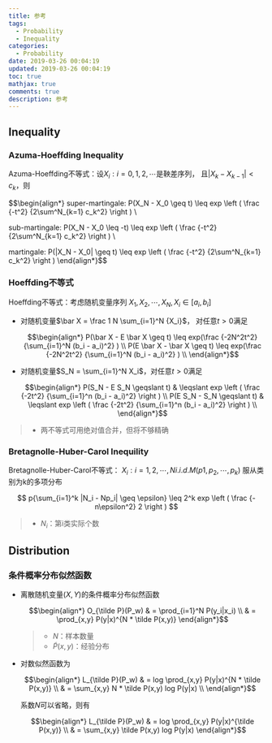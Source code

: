 ```yaml
---
title: 参考
tags:
  - Probability
  - Inequality
categories:
  - Probability
date: 2019-03-26 00:04:19
updated: 2019-03-26 00:04:19
toc: true
mathjax: true
comments: true
description: 参考
---
```


##	Inequality

###	Azuma-Hoeffding Inequality

Azuma-Hoeffding不等式：设${X_i:i=0,1,2,\cdots}$是鞅差序列，
且$|X_k - X_{k-1}| < c_k$，则

$$\begin{align*}
super-martingale:
P(X_N - X_0 \geq t) \leq exp \left ( \frac {-t^2}
	{2\sum^N_{k=1} c_k^2} \right ) \\

sub-martingale:
P(X_N - X_0 \leq -t) \leq exp \left ( \frac {-t^2}
	{2\sum^N_{k=1} c_k^2} \right ) \\

martingale:
P(|X_N - X_0| \geq t) \leq exp \left ( \frac {-t^2}
	{2\sum^N_{k=1} c_k^2} \right )
\end{align*}$$

###	Hoeffding不等式

Hoeffding不等式：考虑随机变量序列
$X_1, X_2, \cdots, X_N, X_i \in [a_i, b_i]$


-	对随机变量$\bar X = \frac 1 N \sum_{i=1}^N {X_i}$，
	对任意$t>0$满足

	$$\begin{align*}
	P(\bar X - E \bar X \geq t) \leq exp(\frac {-2N^2t^2}
		{\sum_{i=1}^N (b_i - a_i)^2} ) \\
	P(E \bar X - \bar X \geq t) \leq exp(\frac {-2N^2t^2}
		{\sum_{i=1}^N (b_i - a_i)^2} ) \\
	\end{align*}$$

-	对随机变量$S_N = \sum_{i=1}^N X_i$，对任意$t>0$满足

	$$\begin{align*}
	P(S_N - E S_N \geqslant t) & \leqslant exp \left (
		\frac {-2t^2} {\sum_{i=1}^n (b_i - a_i)^2} \right ) \\
	P(E S_N - S_N \geqslant t) & \leqslant exp \left (
		\frac {-2t^2} {\sum_{i=1}^n (b_i - a_i)^2} \right )  \\
	\end{align*}$$

> - 两不等式可用绝对值合并，但将不够精确

###	Bretagnolle-Huber-Carol Inequility

Bretagnolle-Huber-Carol不等式：
${X_i: i=1,2,\cdots,N} i.i.d. M(p1, p_2, \cdots, p_k)$
服从类别为k的多项分布

$$
p{\sum_{i=1}^k |N_i - Np_i| \geq \epsilon} \leq
	2^k exp \left ( \frac {- n\epsilon^2} 2  \right )
$$

> - $N_i$：第i类实际个数

##	Distribution

###	条件概率分布似然函数

-	离散随机变量$(X,Y)$的条件概率分布似然函数

	$$\begin{align*}
	O_{\tilde P}(P_w) & = \prod_{i=1}^N P(y_i|x_i) \\
	& = \prod_{x,y} P(y|x)^{N * \tilde P(x,y)}
	\end{align*}$$

	> - $N$：样本数量
	> - $\tilde P(x,y)$：经验分布

-	对数似然函数为

	$$\begin{align*}
	L_{\tilde P}(P_w) & = log \prod_{x,y}
		P(y|x)^{N * \tilde P(x,y)} \\
	& = \sum_{x,y} N * \tilde P(x,y) log P(y|x) \\
	\end{align*}$$

	系数$N$可以省略，则有

	$$\begin{align*}
	L_{\tilde P}(P_w) & = log \prod_{x,y}
		P(y|x)^{\tilde P(x,y)} \\
	& = \sum_{x,y} \tilde P(x,y) log P(y|x)
	\end{align*}$$

